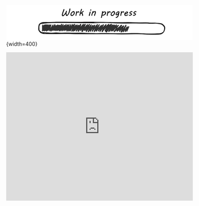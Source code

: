 
![WIP](../images/WIP.png){width=400}

<iframe width="100%" height="400" src="https://www.youtube.com/embed/aSSOlwAWv4w?si=kjzE7BvRDPg1vI1o" title="YouTube video player" frameborder="0" allow="accelerometer; autoplay; clipboard-write; encrypted-media; gyroscope; picture-in-picture; web-share" allowfullscreen></iframe>